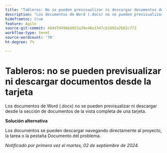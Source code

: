 ```yaml
---
title: "Tableros: No se pueden previsualizar ni descargar documentos desde la tarjeta"
description: "Los documentos de Word (.docx) no se pueden previsualizar ni descargar desde la sección de documentos de la vista de tarjeta detallada."
hidefromtoc: true
feature: Agile
source-git-commit: 484d7d4988d053a39e48e2347cb1892a2b62c772
workflow-type: tm+mt
source-wordcount: '70'
ht-degree: 7%

---
```



# Tableros: no se pueden previsualizar ni descargar documentos desde la tarjeta

Los documentos de Word (.docx) no se pueden previsualizar ni descargar desde la sección de documentos de la vista completa de una tarjeta.

**Solución alternativa**

Los documentos se pueden descargar navegando directamente al proyecto, la tarea o la pestaña Documento del problema.

_Notificado por primera vez el martes, 02 de septiembre de 2024._